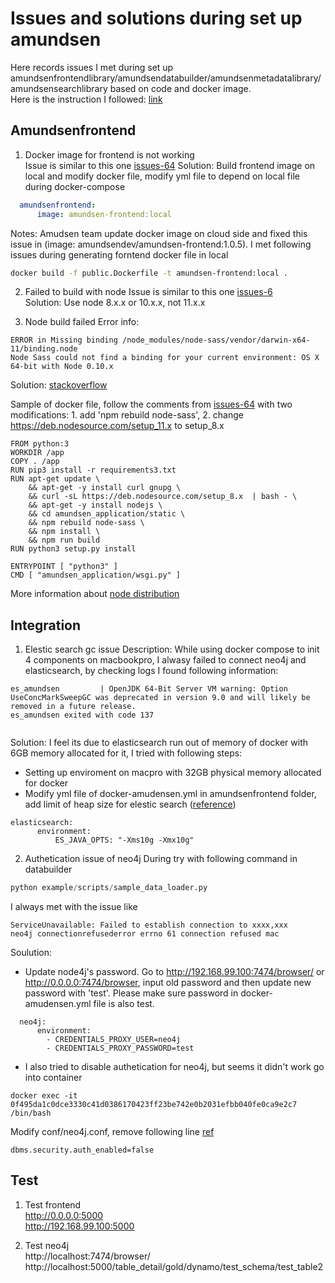 # Issues and solutions during set up amundsen

Here records issues I met during set up amundsenfrontendlibrary/amundsendatabuilder/amundsenmetadatalibrary/amundsensearchlibrary based on code and docker image.  
Here is the instruction I followed: [link](https://github.com/lyft/amundsenfrontendlibrary/blob/master/docs/installation.md#install-standalone-application-directly-from-the-source)

## Amundsenfrontend
1. Docker image for frontend is not working  
  Issue is similar to this one [issues-64](https://github.com/lyft/amundsenfrontendlibrary/issues/64)
  Solution: Build frontend image on local and modify docker file, modify yml file to depend on local file during docker-compose

```yml
  amundsenfrontend:
      image: amundsen-frontend:local
```
  Notes: Amudsen team update docker image on cloud side and fixed this issue in (image: amundsendev/amundsen-frontend:1.0.5).  I met following issues during generating forntend docker file in local
```bash
docker build -f public.Dockerfile -t amundsen-frontend:local .
```

2. Failed to build with node
  Issue is similar to this one [issues-6](https://github.com/lyft/amundsenfrontendlibrary/issues/6)  
  Solution: Use node 8.x.x or 10.x.x, not 11.x.x  

3. Node build failed
  Error info:  
```
ERROR in Missing binding /node_modules/node-sass/vendor/darwin-x64-11/binding.node
Node Sass could not find a binding for your current environment: OS X 64-bit with Node 0.10.x
```
  Solution: [stackoverflow](https://stackoverflow.com/questions/37986800/node-sass-could-not-find-a-binding-for-your-current-environment/47197646)  

  Sample of docker file, follow the comments from [issues-64](https://github.com/lyft/amundsenfrontendlibrary/issues/64) with two modifications: 1. add 'npm rebuild node-sass', 2. change https://deb.nodesource.com/setup_11.x to setup_8.x 
```docker
FROM python:3
WORKDIR /app
COPY . /app
RUN pip3 install -r requirements3.txt
RUN apt-get update \
    && apt-get -y install curl gnupg \
    && curl -sL https://deb.nodesource.com/setup_8.x  | bash - \
    && apt-get -y install nodejs \
    && cd amundsen_application/static \
    && npm rebuild node-sass \
    && npm install \
    && npm run build
RUN python3 setup.py install

ENTRYPOINT [ "python3" ]
CMD [ "amundsen_application/wsgi.py" ]

```
  More information about [node distribution](https://github.com/nodesource/distributions)   



## Integration
1. Elestic search gc issue
  Description: While using docker compose to init 4 components on macbookpro, I alwasy failed to connect neo4j and elasticsearch, by checking logs I found following information:  
```
es_amundsen         | OpenJDK 64-Bit Server VM warning: Option UseConcMarkSweepGC was deprecated in version 9.0 and will likely be removed in a future release.
es_amundsen exited with code 137
     
```
  Solution: I feel its due to elasticsearch run out of memory of docker with 6GB memory allocated for it, I tried with following steps:
 * Setting up enviroment on macpro with 32GB physical memory allocated for docker
 * Modify yml file of docker-amudensen.yml in amundsenfrontend folder, add limit of heap size for elestic search ([reference](https://github.com/10up/wp-local-docker/issues/6))
```docker
elasticsearch:
      environment:
          ES_JAVA_OPTS: "-Xms10g -Xmx10g"
```

2. Authetication issue of neo4j
During try with following command in databuilder
```python
python example/scripts/sample_data_loader.py
```
I always met with the issue like
```
ServiceUnavailable: Failed to establish connection to xxxx,xxx
neo4j connectionrefusederror errno 61 connection refused mac
```
Soulution: 
- Update node4j's password.  Go to http://192.168.99.100:7474/browser/ or http://0.0.0.0:7474/browser, input old password and then update new password with 'test'.  Please make sure password in docker-amudensen.yml file is also test.
```
  neo4j:
      environment:
        - CREDENTIALS_PROXY_USER=neo4j
        - CREDENTIALS_PROXY_PASSWORD=test
```
- I also tried to disable authetication for neo4j, but seems it didn't work
go into container
```
docker exec -it 0f495da1c0dce3330c41d0386170423ff23be742e0b2031efbb040fe0ca9e2c7  /bin/bash
```
Modify conf/neo4j.conf, remove following line [ref](https://neo4j.com/docs/operations-manual/current/authentication-authorization/enable/)
```
dbms.security.auth_enabled=false
```


## Test
1. Test frontend  
http://0.0.0.0:5000  
http://192.168.99.100:5000  
  
2. Test neo4j  
http://localhost:7474/browser/  
http://localhost:5000/table_detail/gold/dynamo/test_schema/test_table2  




